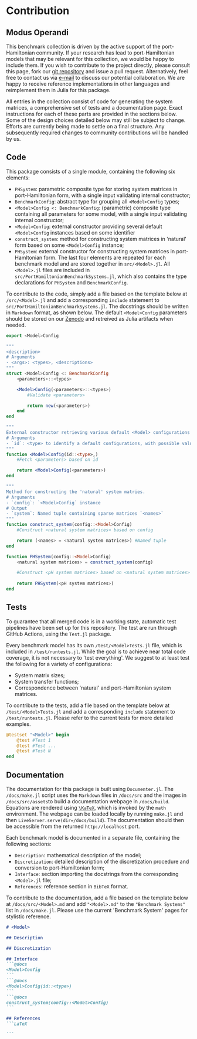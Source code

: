 # Contribution

## Modus Operandi
This benchmark collection is driven by the active support of the port-Hamiltonian community. If your research has lead to port-Hamiltonian models that may be relevant for this collection, we would be happy to include them. If you wish to contribute to the project directly, please consult this page, fork our [git repository](https://github.com/Algopaul/PortHamiltonianBenchmarkSystems.jl/) and issue a pull request. Alternatively, feel free to contact us via [e-mail](mailto:schwerdt@math.tu-berlin.de) to discuss our potential collaboration. We are happy to receive reference implementations in other languages and reimplement them in Julia for this package.

All entries in the collection consist of code for generating the system matrices, a comprehensive set of tests and a documentation page. Exact instructions for each of these parts are provided in the sections below. Some of the design choices detailed below may still be subject to change. Efforts are currently being made to settle on a final structure. Any subsequently required changes to community contributions will be handled by us.

## Code
This package consists of a single module, containing the following six elements:
- `PHSystem`: parametric composite type for storing system matrices in port-Hamiltonian form, with a single input validating internal constructor;
- `BenchmarkConfig`: abstract type for grouping all `<Model>Config` types;
- `<Model>Config <: BenchmarkConfig`: (parametric) composite type containing all parameters for some model, with a single input validating internal constructor;
- `<Model>Config`: external constructor providing several default `<Model>Config` instances based on some identifier
- `construct_system`: method for constructing system matrices in 'natural' form based on some `<Model>Config` instance;
- `PHSystem`: external constructor for constructing system matrices in port-Hamltonian form.
The last four elements are repeated for each benchmark model and are stored together in `src/<Model>.jl`. All `<Model>.jl` files are included in `src/PortHamiltonianBenchmarkSystems.jl`, which also contains the type declarations for `PHSystem` and `BenchmarkConfig`.

To contribute to the code, simply add a file based on the template below at `/src/<Model>.jl` and add a corresponding `include` statement to `src/PortHamiltonianBenchmarkSystems.jl`. The docstrings should be written in `Markdown` format, as shown below. The default `<Model>Config` parameters should be stored on our [Zenodo](https://github.com/Algopaul/PortHamiltonianBenchmarkSystems.jl/) and retreived as Julia artifacts when needed.
```julia
export <Model>Config

"""
<description>
# Arguments
- <args>: <types>, <descriptions>
"""
struct <Model>Config <: BenchmarkConfig
    <parameters>::<types>

    <Model>Config(<parameters>::<types>)
        #Validate <parameters>

        return new(<parameters>)
    end
end

"""
External constructor retrieving various default <Model> configurations from Zenodo.
# Arguments
- `id`: <type> to identify a default configurations, with possible values: <values>
"""
function <Model>Config(id::<type>,)
    #Fetch <parameters> based on id

    return <Model>Config(<parameters>)
end

"""
Method for constructing the 'natural' system matries.
# Arguments
- `config`: `<Model>Config` instance
# Output
- `system`: Named tuple containing sparse matrices `<names>`
"""
function construct_system(config::<Model>Config)
    #Construct <natural system matrices> based on config

    return (<names> = <natural system matrices>) #Named tuple
end

function PHSystem(config::<Model>Config)
    <natural system matrices> = construct_system(config)

    #Construct <pH system matrices> based on <natural system matrices>
    
    return PHSystem(<pH system matrices>)
end
```

## Tests
To guarantee that all merged code is in a working state, automatic test pipelines have been set up for this repository. The test are run through GitHub Actions, using the `Test.jl` package. 

Every benchmark model has its own `/test/<Model>Tests.jl` file, which is included in `/test/runtests.jl`. While the goal is to achieve near total code coverage, it is not necessary to 'test everything'. We suggest to at least test the following for a variety of configurations:
- System matrix sizes;
- System transfer functions;
- Correspondence between 'natural' and port-Hamiltonian system matrices.

To contribute to the tests, add a file based on the template below at `/test/<Model>Tests.jl` and add a corresponding `include` statement to `/test/runtests.jl`. Please refer to the current tests for more detailed examples.
```julia
@testset "<Model>" begin
    @test #Test 1
    @test #Test ...
    @test #Test N
end
```

## Documentation
The documentation for this package is built using `Documenter.jl`. The `/docs/make.jl` script uses the `Markdown` files in `/docs/src` and the images in `/docs/src/assets`to build a documentation webpage in `/docs/build`. Equations are rendered using [``\KaTeX``](https://katex.org/), which is invoked by the `math` environment. The webpage can be loaded locally by running `make.jl` and then `LiveServer.serve(dir=/docs/build`). The documentation should then be accessible from the returned `http://localhost` port.

Each benchmark model is documented in a separate file, containing the following sections:
- `Description`: mathematical description of the model;
- `Discretization`: detailed description of the discretization procedure and conversion to port-Hamiltonian form;
- `Interface`: section importing the docstrings from the corresponding `<Model>.jl` file;
- `References`: reference section in `BibTeX` format.

To contribute to the documentation, add a file based on the template below at `/docs/src/<Model>.md` and add `"<Model>.md"` to the `"Benchmark Systems"` list in `/docs/make.jl`. Please use the current 'Benchmark System' pages for stylistic reference.
````markdown
# <Model>

## Description

## Discretization

## Interface
```@docs
<Model>Config
```
```@docs
<Model>Config(id::<type>)
```
```@docs
construct_system(config::<Model>Config)
```

## References
```LaTeX

```
````
